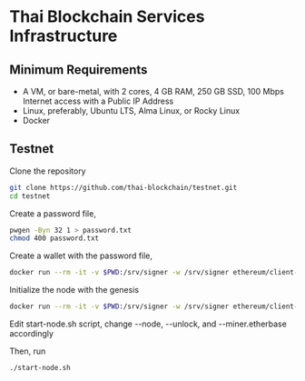 # Thai Blockchain Services Infrastructure
## Minimum Requirements
* A VM, or bare-metal, with 2 cores, 4 GB RAM, 250 GB SSD, 100 Mbps Internet access with a Public IP Address
* Linux, preferably, Ubuntu LTS, Alma Linux, or Rocky Linux
* Docker

## Testnet
Clone the repository
```bash
git clone https://github.com/thai-blockchain/testnet.git
cd testnet
```

Create a password file,
```bash
pwgen -Byn 32 1 > password.txt
chmod 400 password.txt
```

Create a wallet with the password file,
```bash
docker run --rm -it -v $PWD:/srv/signer -w /srv/signer ethereum/client-go:stable --datadir /srv/signer/node --password password.txt account new
```

Initialize the node with the genesis
```bash
docker run --rm -it -v $PWD:/srv/signer -w /srv/signer ethereum/client-go:stable --datadir /srv/signer/node init genesis.json
```

Edit start-node.sh script, change --node, --unlock, and --miner.etherbase accordingly

Then, run
```bash
./start-node.sh
```
